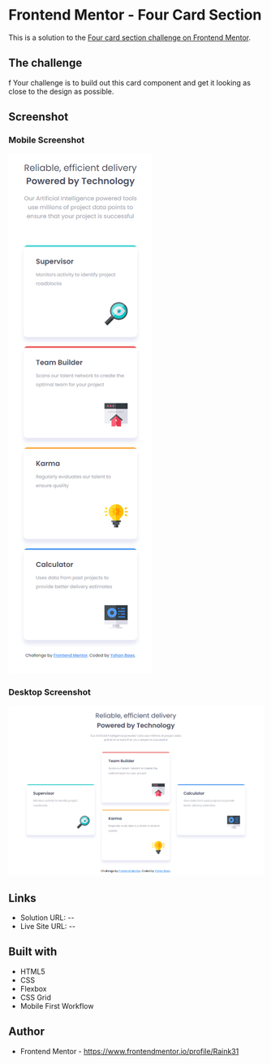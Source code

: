 # Frontend Mentor - Four Card Section

This is a solution to the [Four card section challenge on Frontend Mentor](https://www.frontendmentor.io/challenges/four-card-feature-section-weK1eFYK).


## The challenge
f
Your challenge is to build out this card component and get it looking as close to the design as possible.


## Screenshot

### Mobile Screenshot
![mobile screenshot](./assets/images/mobile.png)

### Desktop Screenshot
![desktop screenshot](./assets/images/desktop.png)


## Links

- Solution URL: --
- Live Site URL: --


## Built with

- HTML5
- CSS
- Flexbox
- CSS Grid
- Mobile First Workflow


## Author

- Frontend Mentor - https://www.frontendmentor.io/profile/Raink31
